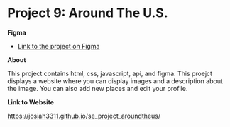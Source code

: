 # Project 9: Around The U.S.

**Figma**

- [Link to the project on Figma](https://www.figma.com/file/ii4xxsJ0ghevUOcssTlHZv/Sprint-3%3A-Around-the-US?node-id=0%3A1)

**About**

This project contains html, css, javascript, api, and figma. This proejct displays a website where you can display images and a description about the image. You can also add new places and edit your profile.

**Link to Website**

https://josiah3311.github.io/se_project_aroundtheus/
